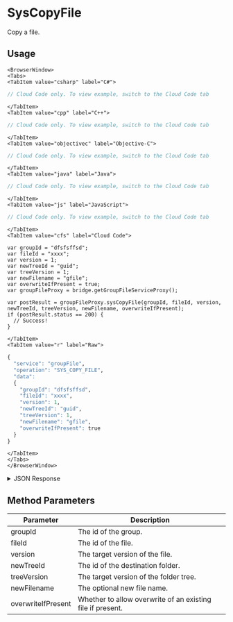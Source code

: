 # SysCopyFile

Copy a file.

<PartialServop service_name="groupFile" operation_name="SYS_COPY_FILE" />

## Usage

```mdx-code-block
<BrowserWindow>
<Tabs>
<TabItem value="csharp" label="C#">
```

```csharp
// Cloud Code only. To view example, switch to the Cloud Code tab
```

```mdx-code-block
</TabItem>
<TabItem value="cpp" label="C++">
```

```cpp
// Cloud Code only. To view example, switch to the Cloud Code tab
```

```mdx-code-block
</TabItem>
<TabItem value="objectivec" label="Objective-C">
```

```objectivec
// Cloud Code only. To view example, switch to the Cloud Code tab
```

```mdx-code-block
</TabItem>
<TabItem value="java" label="Java">
```

```java
// Cloud Code only. To view example, switch to the Cloud Code tab
```

```mdx-code-block
</TabItem>
<TabItem value="js" label="JavaScript">
```

```javascript
// Cloud Code only. To view example, switch to the Cloud Code tab
```

```mdx-code-block
</TabItem>
<TabItem value="cfs" label="Cloud Code">
```

```cfscript
var groupId = "dfsfsffsd";
var fileId = "xxxx";
var version = 1;
var newTreeId = "guid";
var treeVersion = 1;
var newFilename = "gfile";
var overwriteIfPresent = true;
var groupFileProxy = bridge.getGroupFileServiceProxy();

var postResult = groupFileProxy.sysCopyFile(groupId, fileId, version, newTreeId, treeVersion, newFilename, overwriteIfPresent);
if (postResult.status == 200) {
  // Success!
}
```

```mdx-code-block
</TabItem>
<TabItem value="r" label="Raw">
```

```r
{
  "service": "groupFile",
  "operation": "SYS_COPY_FILE",
  "data":
  {
    "groupId": "dfsfsffsd",
    "fileId": "xxxx",
    "version": 1,
    "newTreeId": "guid",
    "treeVersion": 1,
    "newFilename": "gfile",
    "overwriteIfPresent": true
  }
}
```

```mdx-code-block
</TabItem>
</Tabs>
</BrowserWindow>
```

<details>
<summary>JSON Response</summary>

```json
{
  "data": {
    "fileDetails": {
      "treeId": "fb3431cd-6e2f-47f1-8100-8941abf6bb4f",
      "fileName": "glogcopy.json",
      "fileSize": 7051,
      "dateUploaded": 1677519200000,
      "etag": "173c2ac6f302869af8890ee32a8ccb90",
      "acl": {
        "member": 2,
        "other": 0
      },
      "version": 1,
      "url": "https://api.internal.braincloudservers.com/groupfiles/bc/g/23782/gr/2bf538d1-19ea-4e14-9862-f979215e09b7/fb3431cd-6e2f-47f1-8100-8941abf6bb4f/0554430e-51a1-44d4-b6f4-bffae67185dc/V1/glogcopy.json",
      "fileId": "0554430e-51a1-44d4-b6f4-bffae67185dc"
    },
    "groupId": "2bf538d1-19ea-4e14-9862-f979215e09b7"
  },
  "status": 200
}
```
</details>

## Method Parameters
Parameter | Description
--------- | -----------
groupId | The id of the group.
fileId | The id of the file.
version | The target version of the file.
newTreeId | The id of the destination folder.
treeVersion | The target version of the folder tree.
newFilename | The optional new file name.
overwriteIfPresent | Whether to allow overwrite of an existing file if present.


